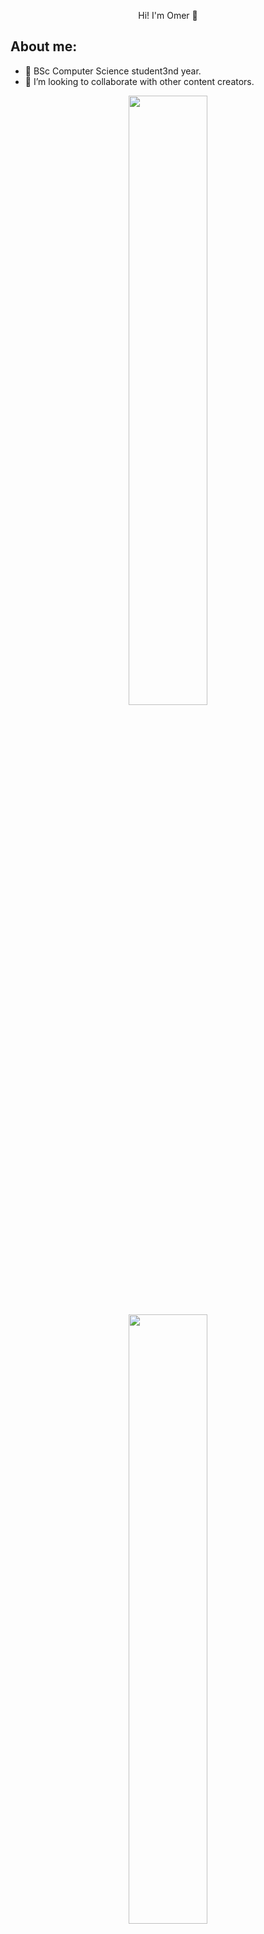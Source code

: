 <p align = "center">  Hi! I'm Omer 👋 </p>

## About me:

- 🔭 BSc Computer Science student3nd year.
- 👯 I’m looking to collaborate with other content creators.

<p align="center">
  <img height="50%" width="auto" src ="https://github-readme-stats.vercel.app/api?username=omerap12&show_icons=true&theme=radical&hide=contribs">
  <img height="50%" width="auto" src ="https://github-readme-stats.vercel.app/api/top-langs/?username=omerap12&layout=compact&hide_border=true&theme=darcula&bg_color=00000000">  
  <br>
</p>


### 📫 Connect with me:

[<img align="left" alt="AlfredDagenais | LinkedIn" width="22px" src="https://cdn.jsdelivr.net/npm/simple-icons@v3/icons/linkedin.svg" />][linkedin]
[<img align="left" alt="AlfredDagenais | Gmail" width="22px" src="https://cdn.jsdelivr.net/npm/simple-icons@v3/icons/gmail.svg" />](mailto:omerap12@gmail.com)
[<img align="left" alt="AlfredDagenais | CodeWars" width="22px" src="https://cdn.jsdelivr.net/npm/simple-icons@v3/icons/codewars.svg" />][CodeWars]
  

<br />
<br />


[linkedin]: https://www.linkedin.com/in/omer-aplatony/
[gmail]: "mailto:omerap12@gmail.com"
[projects]: https://github.com/omerp12?tab=repositories
[CodeWars]: https://www.codewars.com/users/Omerap12



